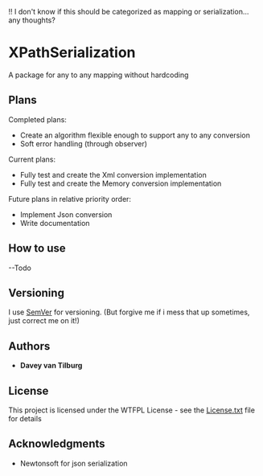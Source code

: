 !! I don't know if this should be categorized as mapping or serialization... any thoughts?

# XPathSerialization

A package for any to any mapping without hardcoding

## Plans

Completed plans:
 - Create an algorithm flexible enough to support any to any conversion
 - Soft error handling (through observer)

Current plans:
 - Fully test and create the Xml conversion implementation
 - Fully test and create the Memory conversion implementation

Future plans in relative priority order:
 - Implement Json conversion
 - Write documentation

## How to use

--Todo

## Versioning

I use [SemVer](http://semver.org/) for versioning. (But forgive me if i mess that up sometimes, just correct me on it!)

## Authors

* **Davey van Tilburg**

## License

This project is licensed under the WTFPL License - see the [License.txt](XPathSerialization/License.txt) file for details

## Acknowledgments

* Newtonsoft for json serialization